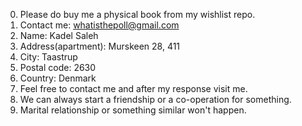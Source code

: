 0. Please do buy me a physical book from my wishlist repo.
1. Contact me: whatisthepoll@gmail.com
2. Name: Kadel Saleh
3. Address(apartment): Murskeen 28, 411
4. City: Taastrup
5. Postal code: 2630
6. Country: Denmark
7. Feel free to contact me and after my response visit me.
8. We can always start a friendship or a co-operation for something.
9. Marital relationship or something similar won't happen.
